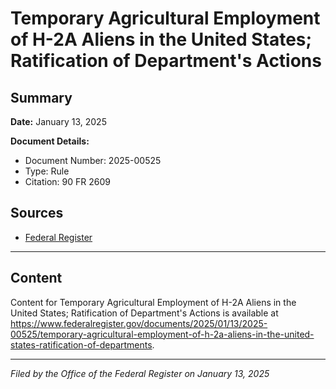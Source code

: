 # Temporary Agricultural Employment of H-2A Aliens in the United States; Ratification of Department's Actions

## Summary

**Date:** January 13, 2025

**Document Details:**
- Document Number: 2025-00525
- Type: Rule
- Citation: 90 FR 2609

## Sources
- [Federal Register](https://www.federalregister.gov/documents/2025/01/13/2025-00525/temporary-agricultural-employment-of-h-2a-aliens-in-the-united-states-ratification-of-departments)

---

## Content

Content for Temporary Agricultural Employment of H-2A Aliens in the United States; Ratification of Department's Actions is available at https://www.federalregister.gov/documents/2025/01/13/2025-00525/temporary-agricultural-employment-of-h-2a-aliens-in-the-united-states-ratification-of-departments.

---

*Filed by the Office of the Federal Register on January 13, 2025*
